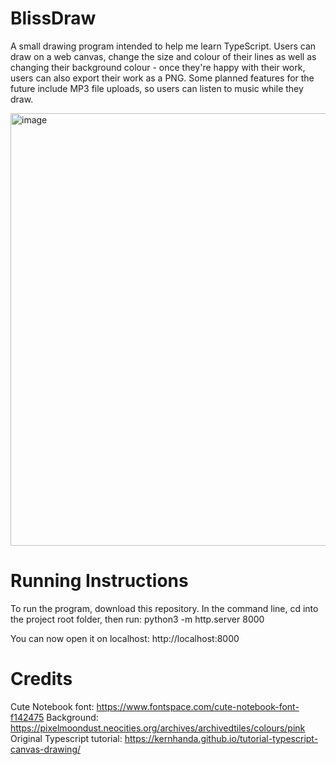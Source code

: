 # BlissDraw

A small drawing program intended to help me learn TypeScript. Users can draw on a web canvas, change the size and colour of their lines as well as changing their background colour - once they're happy with their work, users can also export their work as a PNG. Some planned features for the future include MP3 file uploads, so users can listen to music while they draw.

<img width="1428" height="692" alt="image" src="https://github.com/user-attachments/assets/4173305e-2938-49b9-8d4d-dda10a046588" />

# Running Instructions

To run the program, download this repository. In the command line, cd into the project root folder, then run:
python3 -m http.server 8000

You can now open it on localhost: http://localhost:8000

# Credits
Cute Notebook font: https://www.fontspace.com/cute-notebook-font-f142475
Background: https://pixelmoondust.neocities.org/archives/archivedtiles/colours/pink
Original Typescript tutorial: https://kernhanda.github.io/tutorial-typescript-canvas-drawing/

